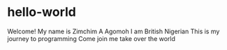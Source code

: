 # hello-world
Welcome!
My name is Zimchim A Agomoh
I am British Nigerian
This is my journey to programming
Come join me take over the world
